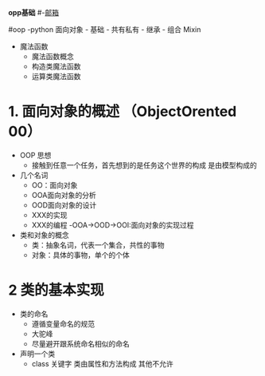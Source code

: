**opp基础**
  #-[邮箱](www.facebook.com)
  
#oop -python  面向对象
     - 基础
     - 共有私有
     - 继承
     - 组合 Mixin
-   魔法函数
    - 魔法函数概念
    - 构造类魔法函数
    - 运算类魔法函数
    
    
 # 1. 面向对象的概述  （ObjectOrented   00）
   -  OOP  思想
      - 接触到任意一个任务，首先想到的是任务这个世界的构成  是由模型构成的
   - 几个名词
      - OO：面向对象
      - OOA面向对象的分析
      - OOD面向对象的设计
      - XXX的实现
      - XXX的编程
      -OOA->OOD->OOI:面向对象的实现过程
   - 类和对象的概念
      - 类：抽象名词，代表一个集合，共性的事物
      - 对象：具体的事物，单个的个体
  # 2  类的基本实现
   - 类的命名
      - 遵循变量命名的规范
      - 大驼峰
      - 尽量避开跟系统命名相似的命名
   - 声明一个类
      - class  关键字
      类由属性和方法构成 其他不允许
      
    
   
    
      
